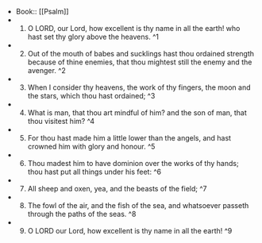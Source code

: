 - Book:: [[Psalm]]
- 1. O LORD, our Lord, how excellent is thy name in all the earth! who hast set thy glory above the heavens. ^1
- 2. Out of the mouth of babes and sucklings hast thou ordained strength because of thine enemies, that thou mightest still the enemy and the avenger. ^2
- 3. When I consider thy heavens, the work of thy fingers, the moon and the stars, which thou hast ordained; ^3
- 4. What is man, that thou art mindful of him? and the son of man, that thou visitest him? ^4
- 5. For thou hast made him a little lower than the angels, and hast crowned him with glory and honour. ^5
- 6. Thou madest him to have dominion over the works of thy hands; thou hast put all things under his feet: ^6
- 7. All sheep and oxen, yea, and the beasts of the field; ^7
- 8. The fowl of the air, and the fish of the sea, and whatsoever passeth through the paths of the seas. ^8
- 9. O LORD our Lord, how excellent is thy name in all the earth! ^9
